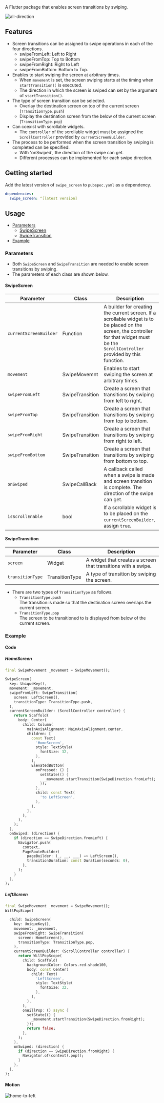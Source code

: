 A Flutter package that enables screen transitions by swiping.

![all-direction](https://user-images.githubusercontent.com/96510219/208082082-9c26405b-94ca-45b6-bc8a-337852a01617.gif)

## Features

- Screen transitions can be assigned to swipe operations in each of the four directions.
  - swipeFromLeft: Left to Right
  - swipeFromTop: Top to Bottom
  - swipeFromRight: Right to Left
  - swipeFromBottom: Bottom to Top.
- Enables to start swiping the screen at arbitrary times.
  - When `movement` is set, the screen swiping starts at the timing when `startTransition()` is executed.
  - The direction in which the screen is swiped can set by the argument of `startTransition()`.
- The type of screen transition can be selected.
  - Overlay the destination screen on top of the current screen (`TransitionType.push`)
  - Display the destination screen from the below of the current screen (`TransitionType.pop`)
- Can coexist with scrollable widgets.
  - The `controller` of the scrollable widget must be assigned the `ScrollController` provided by `currentScreenBuilder`.
- The process to be performed when the screen transition by swiping is completed can be specified.
  - With 'onSwiped', the direction of the swipe can get.
  - Different processes can be implemented for each swipe direction.

## Getting started

Add the latest version of `swipe_screen` to `pubspec.yaml` as a dependency.

```yaml
dependencies:
  swipe_screen: ^[latest version]
```

## Usage

- [Parameters](#parameters)
  - [SwipeScreen](#swipescreen)
  - [SwipeTransition](#swipetransition)
- [Example](#example)

### Parameters

- Both `SwipeScreen` and `SwipeTransition` are needed to enable screen transitions by swiping.
- The parameters of each class are shown below.

#### SwipeScreen

| Parameter | Class | Description |
|-|-|-|
| `currentScreenBuilder` | Function | A builder for creating the current screen. If a scrollable widget is to be placed on the screen, the controller for that widget must be the `ScrollController` provided by this function. |
| `movement` | SwipeMovemnt | Enables to start swiping the screen at arbitrary times. |
| `swipeFromLeft` | SwipeTransition | Create a screen that transitions by swiping from left to right. |
| `swipeFromTop` | SwipeTransition | Create a screen that transitions by swiping from top to bottom. |
| `swipeFromRight` | SwipeTransition | Create a screen that transitions by swiping from right to left. |
| `swipeFromBottom` | SwipeTransition | Create a screen that transitions by swiping from bottom to top. |
| `onSwiped` | SwipeCallBack | A callback called when a swipe is made and screen transition is complete. The direction of the swipe can get. |
| `isScrollEnable` | bool | If a scrollable widget is to be placed on the `currentScreenBuilder`, assign `true`. |

#### SwipeTransition

| Parameter | Class | Description |
|-|-|-|
| `screen` | Widget | A widget that creates a screen that transitions with a swipe. |
| `transitionType` | TransitionType | A type of transition by swiping the screen. |

- There are two types of `TransitionType` as follows.
  - `TransitionType.push`   
    The transition is made so that the destination screen overlaps the current screen.
  - `TransitionType.pop`   
    The screen to be transitioned to is displayed from below of the current screen.

### Example

#### Code

##### HomeScreen

```dart
final SwipeMovement _movement = SwipeMovement();

SwipeScreen(
  key: UniqueKey(),
  movement: _movement,
  swipeFromLeft: SwipeTransition(
    screen: LeftScreen(),
    transitionType: TransitionType.push,
  ),
  currentScreenBuilder: (ScrollController controller) {
    return Scaffold(
      body: Center(
        child: Column(
          mainAxisAlignment: MainAxisAlignment.center,
          children: [
            const Text(
              'HomeScreen',
              style: TextStyle(
                fontSize: 32,
              ),
            ),
            ElevatedButton(
              onPressed: () {
                setState(() {
                  _movement.startTransition(SwipeDirection.fromLeft);
                });
              },
              child: const Text(
                'to LeftScreen',
              ),
            ),
          ],
        ),
      ),
    );
  },
  onSwiped: (direction) {
    if (direction == SwipeDirection.fromLeft) {
      Navigator.push(
        context,
        PageRouteBuilder(
          pageBuilder: (_, __, ___) => LeftScreen(),
          transitionDuration: const Duration(seconds: 0),
        ),
      );
    }
  },
);
```

##### LeftScreen

```dart
final SwipeMovement _movement = SwipeMovement();
WillPopScope(

  child: SwipeScreen(
    key: UniqueKey(),
    movement: _movement,
    swipeFromRight: SwipeTransition(
      screen: HomeScreen(),
      transitionType: TransitionType.pop,
    ),
    currentScreenBuilder: (ScrollController controller) {
      return WillPopScope(
        child: Scaffold(
          backgroundColor: Colors.red.shade100,
          body: const Center(
            child: Text(
              'LeftScreen',
              style: TextStyle(
                fontSize: 32,
              ),
            ),
          ),
        ),
        onWillPop: () async {
          setState(() {
            _movement.startTransition(SwipeDirection.fromRight);
          });
          return false;
        },
      );
    },
    onSwiped: (direction) {
      if (direction == SwipeDirection.fromRight) {
        Navigator.of(context).pop();
      }
    },
  ),
);
```

#### Motion

![home-to-left](https://user-images.githubusercontent.com/96510219/231736042-87472f8b-095a-4215-87ee-165d0cfabf5a.gif)